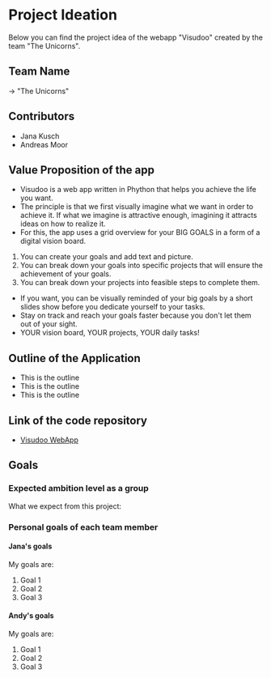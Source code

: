 # Project Ideation 
Below you can find the project idea of the webapp "Visudoo" created by the team "The Unicorns".
## Team Name
-> "The Unicorns"
## Contributors 
- Jana Kusch
- Andreas Moor
## Value Proposition of the app
- Visudoo is a web app written in Phython that helps you achieve the life you want.
- The principle is that we first visually imagine what we want in order to achieve it. If what we imagine is attractive enough, imagining it attracts ideas on how to realize it.
- For this, the app uses a grid overview for your BIG GOALS in a form of a digital vision board.
1. You can create your goals and add text and picture.
2. You can break down your goals into specific projects that will ensure the achievement of your goals.
3. You can break down your projects into feasible steps to complete them.
- If you want, you can be visually reminded of your big goals by a short slides show before you dedicate yourself to your tasks.
- Stay on track and reach your goals faster because you don't let them out of your sight.
- YOUR vision board, YOUR projects, YOUR daily tasks! 
## Outline of the Application
- This is the outline
- This is the outline
- This is the outline
## Link of the code repository
- [Visudoo WebApp](https://github.com/andrej-moor/visudoo)
## Goals 
### Expected ambition level as a group
What we expect from this project:

### Personal goals of each team member
#### Jana's goals
My goals are:
1. Goal 1
2. Goal 2
3. Goal 3
#### Andy's goals
My goals are:
1. Goal 1
2. Goal 2
3. Goal 3